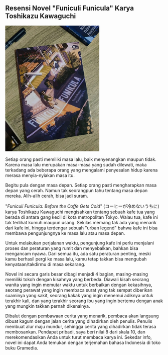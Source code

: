 ## Resensi Novel "Funiculi Funicula" Karya Toshikazu Kawaguchi

<img src="/media/FB_IMG_17381234122726294.jpg" width="300" alt="buku"/>

Setiap orang pasti memiliki masa lalu, baik menyenangkan maupun tidak. Karena masa lalu merupakan masa-masa yang sudah dilewati, maka terkadang ada beberapa orang yang mengalami penyesalan hidup karena merasa menyia-nyiakan masa itu.

Begitu pula dengan masa depan. Setiap orang pasti mengharapkan masa depan yang cerah. Namun tak seorangpun tahu tentang masa depan mereka. Alih-alih cerah, bisa jadi suram.

"<i>Funiculi Funicula: Before the Coffe Gets Cold</i>" (コーヒーが冷めないうちに) karya Toshikazu Kawaguchi mengisahkan tentang sebuah kafe tua yang berada di antara gang kecil di kota metropolitan Tokyo. Walau tua, kafe ini tak terlihat kumuh maupun usang. Sekilas memang tak ada yang menarik dari kafe ini, hingga terdengar sebuah "urban legend" bahwa kafe ini bisa membawa pengunjungnya ke masa lalu atau masa depan.

Untuk melakukan perjalanan waktu, pengunjung kafe ini perlu menjalani proses dan peraturan yang rumit dan menyebalkan, bahkan bisa mengancam nyawa. Dari semua itu, ada satu peraturan penting, meski kamu berhasil pergi ke masa lalu, kamu tetap takkan bisa mengubah kenyataan/takdirmu di masa sekarang.

Novel ini secara garis besar dibagi menjadi 4 bagian, masing-masing memiliki tokoh dengan kisahnya yang berbeda. Diawali kisah seorang wanita yang ingin memutar waktu untuk berbaikan dengan kekasihnya, seorang perawat yang ingin membaca surat yang tak sempat diberikan suaminya yang sakit, seorang kakak yang ingin menemui adiknya untuk terakhir kali, dan yang terakhir seorang ibu yang ingin bertemu dengan anak yang mungkin takkan pernah dikenalnya.

Dibalut dengan pembawaan cerita yang menarik, pembaca akan langsung dibuat kagum dengan jalan cerita yang dihadirkan oleh penulis. Penulis membuat alur maju mundur, sehingga cerita yang dihadirkan tidak terasa membosankan. Pendapat pribadi, saya beri nilai 8 dari skala 10, dan merekomendasikan Anda untuk turut membaca karya ini. Sekedar info, novel ini dapat Anda temukan dengan terjemahan bahasa Indonesia di toko buku Gramedia.
